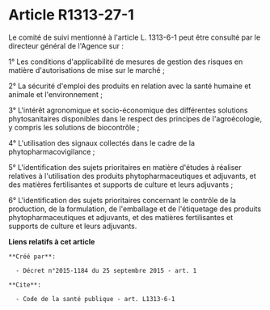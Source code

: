 # Article R1313-27-1

Le comité de suivi mentionné à l'article L. 1313-6-1 peut être consulté par le directeur général de l'Agence sur : 

1° Les conditions d'applicabilité de mesures de gestion des risques en matière d'autorisations de mise sur le marché ; 

2° La sécurité d'emploi des produits en relation avec la santé humaine et animale et l'environnement ; 

3° L'intérêt agronomique et socio-économique des différentes solutions phytosanitaires disponibles dans le respect des
principes de l'agroécologie, y compris les solutions de biocontrôle ; 

4° L'utilisation des signaux collectés dans le cadre de la phytopharmacovigilance ; 

5° L'identification des sujets prioritaires en matière d'études à réaliser relatives à l'utilisation des produits
phytopharmaceutiques et adjuvants, et des matières fertilisantes et supports de culture et leurs adjuvants ; 

6° L'identification des sujets prioritaires concernant le contrôle de la production, de la formulation, de l'emballage et de
l'étiquetage des produits phytopharmaceutiques et adjuvants, et des matières fertilisantes et supports de culture et leurs
adjuvants.

**Liens relatifs à cet article**

	**Créé par**:

	  - Décret n°2015-1184 du 25 septembre 2015 - art. 1

	**Cite**:

	  - Code de la santé publique - art. L1313-6-1
